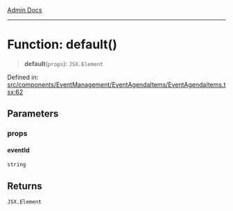 [Admin Docs](/)

***

# Function: default()

> **default**(`props`): `JSX.Element`

Defined in: [src/components/EventManagement/EventAgendaItems/EventAgendaItems.tsx:62](https://github.com/PalisadoesFoundation/talawa-admin/blob/main/src/components/EventManagement/EventAgendaItems/EventAgendaItems.tsx#L62)

## Parameters

### props

#### eventId

`string`

## Returns

`JSX.Element`
